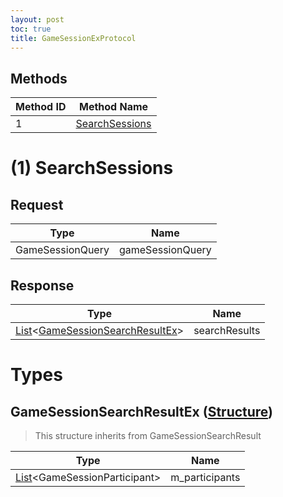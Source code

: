 ```yaml
---
layout: post
toc: true
title: GameSessionExProtocol
---
```


## Methods

| Method ID | Method Name                         |
| --------- | ----------------------------------- |
| 1         | [SearchSessions](#1-searchsessions) |

# (1) SearchSessions

## Request
| Type             | Name             |
| ---------------- | ---------------- |
| GameSessionQuery | gameSessionQuery |

## Response
| Type                                                                                | Name          |
| ----------------------------------------------------------------------------------- | ------------- |
| [List]&#x3C;[GameSessionSearchResultEx](#gamesessionsearchresultex-structure)&#x3E; | searchResults |

# Types

## GameSessionSearchResultEx ([Structure])
> This structure inherits from GameSessionSearchResult

| Type                                     | Name           |
| ---------------------------------------- | -------------- |
| [List]&#x3C;GameSessionParticipant&#x3E; | m_participants |

[Structure]: /docs/nex/types#structure
[List]: /docs/nex/types#list
